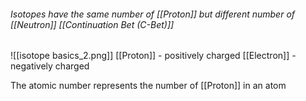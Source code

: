 ###### Isotopes have the same number of [[Proton]] but different number of [[Neutron]] [[Continuation Bet (C-Bet)]]

![[isotope basics_2.png]]
[[Proton]] - positively charged
[[Electron]] - negatively charged

The atomic number represents the number of [[Proton]] in an atom
